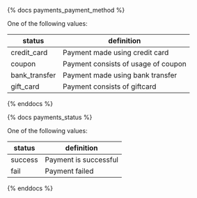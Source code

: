 {% docs payments_payment_method %}
    
One of the following values: 

| status         | definition                          |
|----------------|-------------------------------------|
| credit_card    | Payment made using credit card      |
| coupon         | Payment consists of usage of coupon |
| bank_transfer  | Payment made using bank transfer    |
| gift_card      | Payment consists of giftcard        |


{% enddocs %}


{% docs payments_status %}
    
One of the following values: 

| status  | definition                            |
|---------|---------------------------------------|
| success | Payment is successful                 |
| fail    | Payment failed                        |

{% enddocs %}